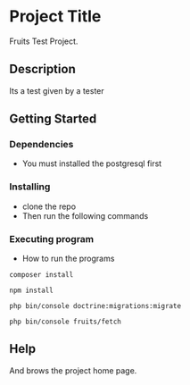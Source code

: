 # Project Title

Fruits Test Project.

## Description

Its a test given by a tester

## Getting Started

### Dependencies

* You must installed the postgresql first

### Installing

* clone the repo
* Then run the following commands

### Executing program

* How to run the programs
```
composer install
```

```
npm install
```

```
php bin/console doctrine:migrations:migrate
```

```
php bin/console fruits/fetch
```



## Help

And brows the project home page.
